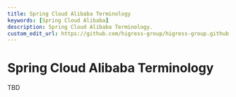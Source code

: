 ```yaml
---
title: Spring Cloud Alibaba Terminology
keywords: [Spring Cloud Alibaba]
description: Spring Cloud Alibaba Terminology.
custom_edit_url: https://github.com/higress-group/higress-group.github.io/blob/main/i18n/zh-cn/docusaurus-plugin-content-docs/current/overview/terminology.md
---
```


# Spring Cloud Alibaba Terminology
TBD